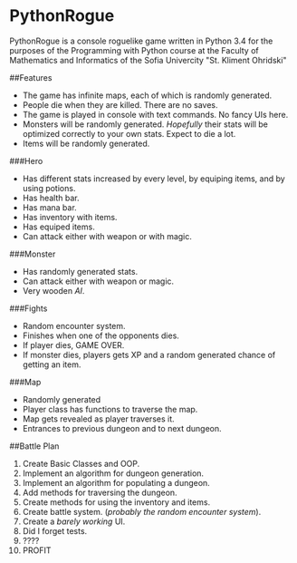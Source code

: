 # PythonRogue
PythonRogue is a console roguelike game written in Python 3.4 for the purposes of the Programming with Python course at the Faculty of Mathematics and Informatics of the Sofia Univercity "St. Kliment Ohridski"

##Features
* The game has infinite maps, each of which is randomly generated.
* People die when they are killed. There are no saves.
* The game is played in console with text commands. No fancy UIs here.
* Monsters will be randomly generated. *Hopefully* their stats will be optimized correctly to your own stats. Expect to die a lot.
* Items will be randomly generated.


###Hero
* Has different stats increased by every level, by equiping items, and by using potions.
* Has health bar.
* Has mana bar.
* Has inventory with items.
* Has equiped items.
* Can attack either with weapon or with magic.

###Monster
* Has randomly generated stats.
* Can attack either with weapon or magic.
* Very wooden *AI*.

###Fights
* Random encounter system.
* Finishes when one of the opponents dies.
* If player dies, GAME OVER.
* If monster dies, players gets XP and a random generated chance of getting an item.


###Map
* Randomly generated
* Player class has functions to traverse the map.
* Map gets revealed as player traverses it.
* Entrances to previous dungeon and to next dungeon.

##Battle Plan
1. Create Basic Classes and OOP.
2. Implement an algorithm for dungeon generation.
3. Implement an algorithm for populating a dungeon.
4. Add methods for traversing the dungeon.
5. Create methods for using the inventory and items.
6. Create battle system. (*probably the random encounter system*).
7. Create a *barely working* UI.
8. Did I forget tests.
9. ????
10. PROFIT